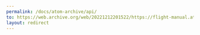 ```yaml
---
permalink: /docs/atom-archive/api/
to: https://web.archive.org/web/20221212201522/https://flight-manual.atom.io/api
layout: redirect
---
```

